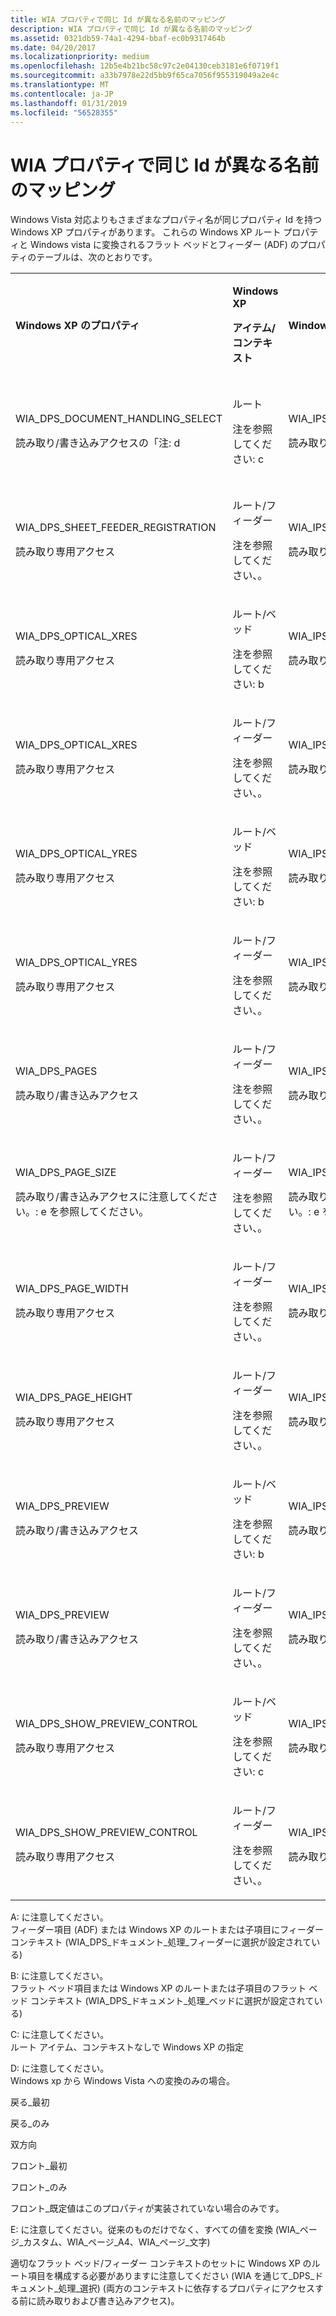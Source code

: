 ```yaml
---
title: WIA プロパティで同じ Id が異なる名前のマッピング
description: WIA プロパティで同じ Id が異なる名前のマッピング
ms.assetid: 0321db59-74a1-4294-bbaf-ec0b9317464b
ms.date: 04/20/2017
ms.localizationpriority: medium
ms.openlocfilehash: 12b5e4b21bc58c97c2e04130ceb3181e6f0719f1
ms.sourcegitcommit: a33b7978e22d5bb9f65ca7056f955319049a2e4c
ms.translationtype: MT
ms.contentlocale: ja-JP
ms.lasthandoff: 01/31/2019
ms.locfileid: "56528355"
---
```

# <a name="mapping-wia-properties-with-the-same-ids-but-different-names"></a>WIA プロパティで同じ Id が異なる名前のマッピング


Windows Vista 対応よりもさまざまなプロパティ名が同じプロパティ Id を持つ Windows XP プロパティがあります。 これらの Windows XP ルート プロパティと Windows vista に変換されるフラット ベッドとフィーダー (ADF) のプロパティのテーブルは、次のとおりです。

<table>
<colgroup>
<col width="25%" />
<col width="25%" />
<col width="25%" />
<col width="25%" />
</colgroup>
<tbody>
<tr class="odd">
<td><p><strong>Windows XP のプロパティ</strong></p></td>
<td><p><strong>Windows XP</strong></p>
<p><strong>アイテム/コンテキスト</strong></p></td>
<td><p><strong>Windows Vista のプロパティ</strong></p></td>
<td><p><strong>Windows Vista</strong> <strong>項目</strong></p></td>
</tr>
<tr class="even">
<td><p>WIA_DPS_DOCUMENT_HANDLING_SELECT</p>
<p>読み取り/書き込みアクセスの「注: d</p></td>
<td><p>ルート</p>
<p>注を参照してください: c</p></td>
<td><p>WIA_IPS_DOCUMENT_HANDLING_SELECT</p>
<p>読み取り/書き込みアクセスの「注: d</p></td>
<td><p>フィーダー</p>
<p>注を参照してください、。</p></td>
</tr>
<tr class="odd">
<td><p>WIA_DPS_SHEET_FEEDER_REGISTRATION</p>
<p>読み取り専用アクセス</p></td>
<td><p>ルート/フィーダー</p>
<p>注を参照してください、。</p></td>
<td><p>WIA_IPS_SHEET_FEEDER_REGISTRATION</p>
<p>読み取り専用アクセス</p></td>
<td><p>フィーダー</p>
<p>注を参照してください、。</p></td>
</tr>
<tr class="even">
<td><p>WIA_DPS_OPTICAL_XRES</p>
<p>読み取り専用アクセス</p></td>
<td><p>ルート/ベッド</p>
<p>注を参照してください: b</p></td>
<td><p>WIA_IPS_OPTICAL_XRES</p>
<p>読み取り専用アクセス</p></td>
<td><p>フラット ベッド</p>
<p>注を参照してください: b</p></td>
</tr>
<tr class="odd">
<td><p>WIA_DPS_OPTICAL_XRES</p>
<p>読み取り専用アクセス</p></td>
<td><p>ルート/フィーダー</p>
<p>注を参照してください、。</p></td>
<td><p>WIA_IPS_OPTICAL_XRES</p>
<p>読み取り専用アクセス</p></td>
<td><p>フィーダー</p>
<p>注を参照してください、。</p></td>
</tr>
<tr class="even">
<td><p>WIA_DPS_OPTICAL_YRES</p>
<p>読み取り専用アクセス</p></td>
<td><p>ルート/ベッド</p>
<p>注を参照してください: b</p></td>
<td><p>WIA_IPS_OPTICAL_YRES</p>
<p>読み取り専用アクセス</p></td>
<td><p>フラット ベッド</p>
<p>注を参照してください: b</p></td>
</tr>
<tr class="odd">
<td><p>WIA_DPS_OPTICAL_YRES</p>
<p>読み取り専用アクセス</p></td>
<td><p>ルート/フィーダー</p>
<p>注を参照してください、。</p></td>
<td><p>WIA_IPS_OPTICAL_YRES</p>
<p>読み取り専用アクセス</p></td>
<td><p>フィーダー</p>
<p>注を参照してください、。</p></td>
</tr>
<tr class="even">
<td><p>WIA_DPS_PAGES</p>
<p>読み取り/書き込みアクセス</p></td>
<td><p>ルート/フィーダー</p>
<p>注を参照してください、。</p></td>
<td><p>WIA_IPS_PAGES</p>
<p>読み取り/書き込みアクセス</p></td>
<td><p>フィーダー</p>
<p>注を参照してください、。</p></td>
</tr>
<tr class="odd">
<td><p>WIA_DPS_PAGE_SIZE</p>
<p>読み取り/書き込みアクセスに注意してください。: e を参照してください。</p></td>
<td><p>ルート/フィーダー</p>
<p>注を参照してください、。</p></td>
<td><p>WIA_IPS_PAGE_SIZE</p>
<p>読み取り/書き込みアクセスに注意してください。: e を参照してください。</p></td>
<td><p>フィーダー</p>
<p>注を参照してください、。</p></td>
</tr>
<tr class="even">
<td><p>WIA_DPS_PAGE_WIDTH</p>
<p>読み取り専用アクセス</p></td>
<td><p>ルート/フィーダー</p>
<p>注を参照してください、。</p></td>
<td><p>WIA_IPS_PAGE_WIDTH</p>
<p>読み取り専用アクセス</p></td>
<td><p>フィーダー</p>
<p>注を参照してください、。</p></td>
</tr>
<tr class="odd">
<td><p>WIA_DPS_PAGE_HEIGHT</p>
<p>読み取り専用アクセス</p></td>
<td><p>ルート/フィーダー</p>
<p>注を参照してください、。</p></td>
<td><p>WIA_IPS_PAGE_WIDTH</p>
<p>読み取り専用アクセス</p></td>
<td><p>フィーダー</p>
<p>注を参照してください、。</p></td>
</tr>
<tr class="even">
<td><p>WIA_DPS_PREVIEW</p>
<p>読み取り/書き込みアクセス</p></td>
<td><p>ルート/ベッド</p>
<p>注を参照してください: b</p></td>
<td><p>WIA_IPS_PREVIEW</p>
<p>読み取り専用アクセス</p></td>
<td><p>フラット ベッド</p>
<p>注を参照してください: b</p></td>
</tr>
<tr class="odd">
<td><p>WIA_DPS_PREVIEW</p>
<p>読み取り/書き込みアクセス</p></td>
<td><p>ルート/フィーダー</p>
<p>注を参照してください、。</p></td>
<td><p>WIA_IPS_PREVIEW</p>
<p>読み取り/書き込みアクセス</p></td>
<td><p>フィーダー</p>
<p>注を参照してください、。</p></td>
</tr>
<tr class="even">
<td><p>WIA_DPS_SHOW_PREVIEW_CONTROL</p>
<p>読み取り専用アクセス</p></td>
<td><p>ルート/ベッド</p>
<p>注を参照してください: c</p></td>
<td><p>WIA_IPS_SHOW_PREVIEW_CONTROL</p>
<p>読み取り専用アクセス</p></td>
<td><p>フラット ベッド</p>
<p>注を参照してください: c</p></td>
</tr>
<tr class="odd">
<td><p>WIA_DPS_SHOW_PREVIEW_CONTROL</p>
<p>読み取り専用アクセス</p></td>
<td><p>ルート/フィーダー</p>
<p>注を参照してください、。</p></td>
<td><p>WIA_IPS_SHOW_PREVIEW_CONTROL</p>
<p>読み取り専用アクセス</p></td>
<td><p>フィーダー</p>
<p>注を参照してください、。</p></td>
</tr>
</tbody>
</table>

 

<a href="" id="note-a-"></a>A: に注意してください。  
フィーダー項目 (ADF) または Windows XP のルートまたは子項目にフィーダー コンテキスト (WIA\_DPS\_ドキュメント\_処理\_フィーダーに選択が設定されている)

<a href="" id="note-b-"></a>B: に注意してください。  
フラット ベッド項目または Windows XP のルートまたは子項目のフラット ベッド コンテキスト (WIA\_DPS\_ドキュメント\_処理\_ベッドに選択が設定されている)

<a href="" id="note-c-"></a>C: に注意してください。  
ルート アイテム、コンテキストなしで Windows XP の指定

<a href="" id="note-d-"></a>D: に注意してください。  
Windows xp から Windows Vista への変換のみの場合。

戻る\_最初

戻る\_のみ

双方向

フロント\_最初

フロント\_のみ

フロント\_既定値はこのプロパティが実装されていない場合のみです。

E: に注意してください。従来のものだけでなく、すべての値を変換 (WIA\_ページ\_カスタム、WIA\_ページ\_A4、WIA\_ページ\_文字)

適切なフラット ベッド/フィーダー コンテキストのセットに Windows XP のルート項目を構成する必要がありますに注意してください (WIA を通じて\_DPS\_ドキュメント\_処理\_選択) (両方のコンテキストに依存するプロパティにアクセスする前に読み取りおよび書き込みアクセス)。

 

 




